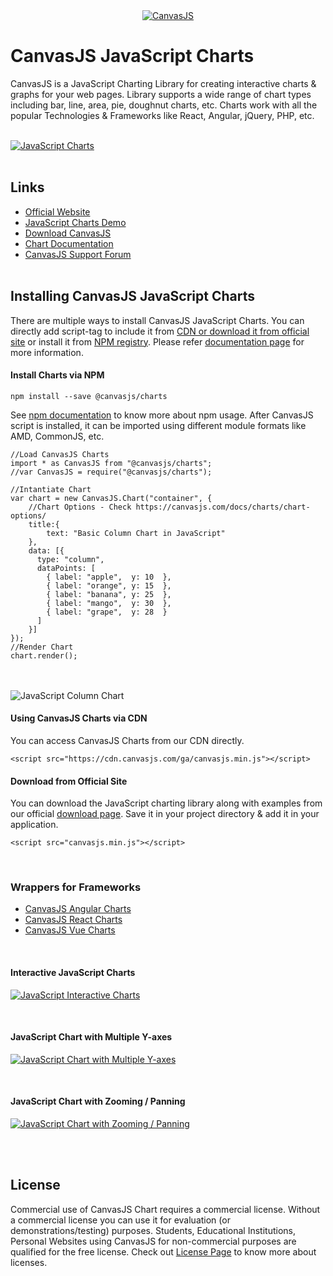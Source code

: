 <div align="center">
	<a href="https://www.npmjs.com/~canvasjs" target="_blank">
		<img src="https://canvasjs.com/wp-content/uploads/images/logo/canvasjs-logo-240x100.png" alt="CanvasJS"/>
	</a>
</div>

# CanvasJS JavaScript Charts
CanvasJS is a JavaScript Charting Library for creating interactive charts & graphs for your web pages. Library supports a wide range of chart types including bar, line, area, pie, doughnut charts, etc. Charts work with all the popular Technologies & Frameworks like React, Angular, jQuery, PHP, etc.
<br/><br/>

<a href="https://canvasjs.com/javascript-charts/"><img src="https://canvasjs.com/wp-content/uploads/images/npm/javascript-chart-types.jpg" alt="JavaScript Charts"></a>
<br/><br/>
## Links
- [Official Website](https://canvasjs.com/)
- [JavaScript Charts Demo](https://canvasjs.com/javascript-charts/)
- [Download CanvasJS](https://canvasjs.com/download-html5-charting-graphing-library/)
- [Chart Documentation](https://canvasjs.com/docs/charts/basics-of-creating-html5-chart/)
- [CanvasJS Support Forum](https://canvasjs.com/forums/)
<br/><br/>

## Installing CanvasJS JavaScript Charts
There are multiple ways to install CanvasJS JavaScript Charts. You can directly add script-tag to include it from [CDN or download it from official site](https://canvasjs.com/download-html5-charting-graphing-library/) or install it from [NPM registry](https://npmjs.org/package/@canvasjs/charts). Please refer [documentation page](https://canvasjs.com/docs/charts/intro/installation/) for more information.


#### Install Charts via NPM
```
npm install --save @canvasjs/charts
```
See [npm documentation](https://docs.npmjs.com/) to know more about npm usage.
After CanvasJS script is installed, it can be imported using different module formats like AMD, CommonJS, etc.
```
//Load CanvasJS Charts
import * as CanvasJS from "@canvasjs/charts";
//var CanvasJS = require("@canvasjs/charts");

//Intantiate Chart
var chart = new CanvasJS.Chart("container", {
    //Chart Options - Check https://canvasjs.com/docs/charts/chart-options/
	title:{
		text: "Basic Column Chart in JavaScript"              
	},
	data: [{
	  type: "column",
	  dataPoints: [
		{ label: "apple",  y: 10  },
		{ label: "orange", y: 15  },
		{ label: "banana", y: 25  },
		{ label: "mango",  y: 30  },
		{ label: "grape",  y: 28  }
	  ]
	}]
});
//Render Chart
chart.render();
```
<br/><br/>
<img src="https://canvasjs.com/wp-content/uploads/images/npm/javascript-column-chart.jpg" alt="JavaScript Column Chart">

#### Using CanvasJS Charts via CDN
You can access CanvasJS Charts from our CDN  directly.
```
<script src="https://cdn.canvasjs.com/ga/canvasjs.min.js"></script>
```


#### Download from Official Site
You can download the JavaScript charting library along with examples from our official [download page](https://canvasjs.com/download-html5-charting-graphing-library/). Save it in your project directory & add it in your application.
```
<script src="canvasjs.min.js"></script>
```

<br/>

### Wrappers for Frameworks
* [CanvasJS Angular Charts](https://www.npmjs.com/package/@canvasjs/angular-charts)
* [CanvasJS React Charts](https://www.npmjs.com/package/@canvasjs/react-charts)
* [CanvasJS Vue Charts](https://www.npmjs.com/package/@canvasjs/vue-charts)

<br/>

#### Interactive JavaScript Charts
<a href="https://canvasjs.com/javascript-charts/column-line-area-chart/"><img src="https://canvasjs.com/wp-content/uploads/images/npm/chart-interactivity.gif" alt="JavaScript Interactive Charts"></a>

<br/>

#### JavaScript Chart with Multiple Y-axes
<a href="https://canvasjs.com/javascript-charts/multiple-axis-column-chart/"><img src="https://canvasjs.com/wp-content/uploads/images/npm/mulitple-y-axes.gif" alt="JavaScript Chart with Multiple Y-axes"></a>

<br/>

#### JavaScript Chart with Zooming / Panning
<a href="https://canvasjs.com/javascript-charts/chart-zoom-pan/"><img src="https://canvasjs.com/wp-content/uploads/images/npm/chart-with-zooming.gif" alt="JavaScript Chart with Zooming / Panning"></a>

<br/><br/>

## License
Commercial use of CanvasJS Chart requires a commercial license. Without a commercial license you can use it for evaluation (or demonstrations/testing) purposes. Students, Educational Institutions, Personal Websites using CanvasJS for non-commercial purposes are qualified for the free license. Check out [License Page](https://canvasjs.com/license/) to know more about licenses.
